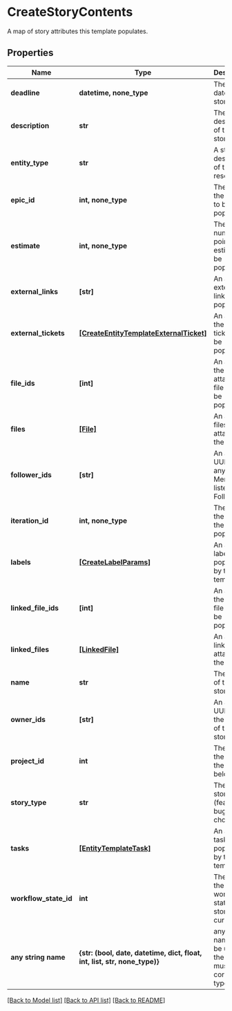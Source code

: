 # CreateStoryContents

A map of story attributes this template populates.
## Properties
Name | Type | Description | Notes
------------ | ------------- | ------------- | -------------
**deadline** | **datetime, none_type** | The due date of the story. | [optional] 
**description** | **str** | The description of the story. | [optional] 
**entity_type** | **str** | A string description of this resource. | [optional] 
**epic_id** | **int, none_type** | The ID of the epic the to be populated. | [optional] 
**estimate** | **int, none_type** | The numeric point estimate to be populated. | [optional] 
**external_links** | **[str]** | An array of external links to be populated. | [optional] 
**external_tickets** | [**[CreateEntityTemplateExternalTicket]**](CreateEntityTemplateExternalTicket.md) | An array of the external ticket IDs to be populated. | [optional] 
**file_ids** | **[int]** | An array of the attached file IDs to be populated. | [optional] 
**files** | [**[File]**](File.md) | An array of files attached to the story. | [optional] 
**follower_ids** | **[str]** | An array of UUIDs for any Members listed as Followers. | [optional] 
**iteration_id** | **int, none_type** | The ID of the iteration the to be populated. | [optional] 
**labels** | [**[CreateLabelParams]**](CreateLabelParams.md) | An array of labels to be populated by the template. | [optional] 
**linked_file_ids** | **[int]** | An array of the linked file IDs to be populated. | [optional] 
**linked_files** | [**[LinkedFile]**](LinkedFile.md) | An array of linked files attached to the story. | [optional] 
**name** | **str** | The name of the story. | [optional] 
**owner_ids** | **[str]** | An array of UUIDs of the owners of this story. | [optional] 
**project_id** | **int** | The ID of the project the story belongs to. | [optional] 
**story_type** | **str** | The type of story (feature, bug, chore). | [optional] 
**tasks** | [**[EntityTemplateTask]**](EntityTemplateTask.md) | An array of tasks to be populated by the template. | [optional] 
**workflow_state_id** | **int** | The ID of the workflow state the story is currently in. | [optional] 
**any string name** | **{str: (bool, date, datetime, dict, float, int, list, str, none_type)}** | any string name can be used but the value must be the correct type | [optional]

[[Back to Model list]](../README.md#documentation-for-models) [[Back to API list]](../README.md#documentation-for-api-endpoints) [[Back to README]](../README.md)


